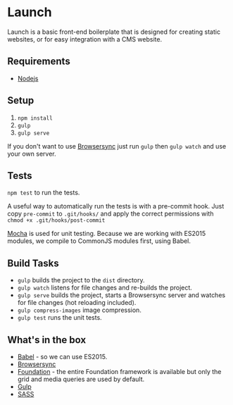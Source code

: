 # Launch

Launch is a basic front-end boilerplate that is designed for creating static websites, or for easy integration with a CMS website.

## Requirements

- [Nodejs](https://nodejs.org/en/download/)

## Setup

1. `npm install`
2. `gulp`
3. `gulp serve`

If you don't want to use [Browsersync](https://www.browsersync.io/) just run `gulp` then `gulp watch` and use your own server.

## Tests

`npm test` to run the tests.

A useful way to automatically run the tests is with a pre-commit hook. Just copy `pre-commit` to `.git/hooks/` and apply the correct permissions with `chmod +x .git/hooks/post-commit`

[Mocha](https://mochajs.org/) is used for unit testing. Because we are working with ES2015 modules, we compile to CommonJS modules first, using Babel. 

## Build Tasks

- `gulp` builds the project to the `dist` directory.
- `gulp watch` listens for file changes and re-builds the project.
- `gulp serve` builds the project, starts a Browsersync server and watches for file changes (hot reloading included).
- `gulp compress-images` image compression.
- `gulp test` runs the unit tests.

## What's in the box

-   [Babel](http://babeljs.io/) - so we can use ES2015.
-   [Browsersync](https://www.browsersync.io/)
-   [Foundation](http://foundation.zurb.com/docs/components/grid.html) - the entire Foundation framework is available but only the grid and media queries are used by default.
-   [Gulp](http://gulpjs.com/)
-   [SASS](http://sass-lang.com/)
